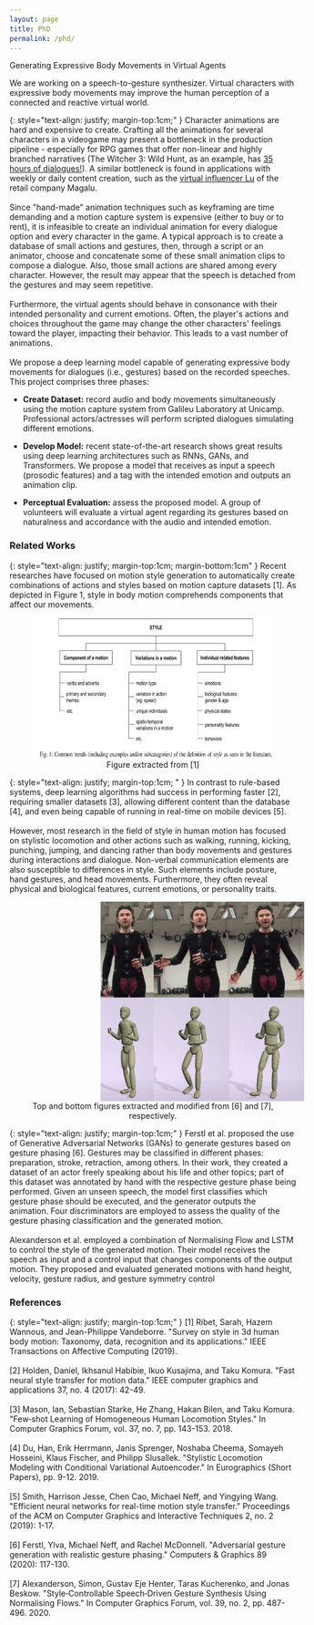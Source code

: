 ```yaml
---
layout: page
title: PhD
permalink: /phd/
---
```



<p class="mytitle">Generating Expressive Body Movements in Virtual Agents</p>

<p class="mysubtitle">We are working on a speech-to-gesture synthesizer. Virtual characters with expressive body movements may improve the human perception of a connected and reactive virtual world.</p>


{: style="text-align: justify; margin-top:1cm;" }
Character animations are hard and expensive to create. Crafting all the animations for several characters in a videogame may present a bottleneck in the production pipeline - especially for RPG games that offer non-linear and highly branched narratives (The Witcher 3: Wild Hunt, as an example, has [35 hours of dialogues!](https://www.youtube.com/watch?v=chf3REzAjgI)). A similar bottleneck is found in applications with weekly or daily content creation, such as the [virtual influencer Lu](https://www.virtualhumans.org/article/who-is-virtual-influencer-and-magalu-spokesperson-lu) of the retail company Magalu. 
<br />
<br />
Since "hand-made" animation techniques such as keyframing are time demanding and a motion capture system is expensive (either to buy or to rent), it is infeasible to create an individual animation for every dialogue option and every character in the game. A typical approach is to create a database of small actions and gestures, then, through a script or an animator, choose and concatenate some of these small animation clips to compose a dialogue. Also, those small actions are shared among every character. However, the result may appear that the speech is detached from the gestures and may seem repetitive.
<br />
<br />
Furthermore, the virtual agents should behave in consonance with their intended personality and current emotions. Often, the player's actions and choices throughout the game may change the other characters' feelings toward the player, impacting their behavior. This leads to a vast number of animations.
<br />
<br />
We propose a deep learning model capable of generating expressive body movements for dialogues (i.e., gestures) based on the recorded speeches. This project comprises three phases:

* <strong>Create Dataset:</strong> record audio and body movements simultaneously using the motion capture system from Galileu Laboratory at Unicamp. Professional actors/actresses will perform scripted dialogues simulating different emotions.

* <strong>Develop Model:</strong> recent state-of-the-art research shows great results using deep learning architectures such as RNNs, GANs, and Transformers. We propose a model that receives as input a speech (prosodic features) and a tag with the intended emotion and outputs an animation clip.

* <strong>Perceptual Evaluation:</strong> assess the proposed model. A group of volunteers will evaluate a virtual agent regarding its gestures based on naturalness and accordance with the audio and intended emotion.

### **Related Works**

{: style="text-align: justify; margin-top:1cm; margin-bottom:1cm" }
Recent researches have focused on motion style generation to automatically create combinations of actions and styles based on motion capture datasets [1]. As depicted in Figure 1, style in body motion comprehends components that affect our movements.

<figure >
<img style="float: right;" src="../_figs/commontrends.png" height="250" alt="portrait">
<figcaption style="text-align:center">Figure extracted from [1]</figcaption>
</figure>

{: style="text-align: justify; margin-top:1cm; " }
In contrast to rule-based systems, deep learning algorithms had success in performing faster [2], requiring smaller datasets [3], allowing different content than the database [4], and even being capable of running in real-time on mobile devices [5].
<br />
<br />
However, most research in the field of style in human motion has focused on stylistic locomotion and other actions such as walking, running, kicking, punching, jumping, and dancing rather than body movements and gestures during interactions and dialogue. Non-verbal communication elements are also susceptible to differences in style. Such elements include posture, hand gestures, and head movements. Furthermore, they often reveal physical and biological features, current emotions, or personality traits.

<figure>
<img style="float: left; padding-left: 120px;" src="../_figs/example_gestures.png" height="350" alt="portrait">
<figcaption style="text-align:center">Top and bottom figures extracted and modified from [6] and [7], respectively.</figcaption>
</figure>

{: style="text-align: justify; margin-top:1cm;" }
Ferstl et al. proposed the use of Generative Adversarial Networks (GANs) to generate gestures based on gesture phasing [6]. Gestures may be classified in different phases: preparation, stroke, retraction, among others. In their work, they created a dataset of an actor freely speaking about his life and other topics; part of this dataset was annotated by hand with the respective gesture phase being performed. Given an unseen speech, the model first classifies which gesture phase should be executed, and the generator outputs the animation. Four discriminators are employed to assess the quality of the gesture phasing classification and the generated motion.
<br />
<br />
Alexanderson et al. employed a combination of Normalising Flow and LSTM to control the style of the generated motion. Their model receives the speech as input and a control input that changes components of the output motion. They proposed and evaluated generated motions with hand height, velocity, gesture radius, and gesture symmetry control

### **References**

{: style="text-align: justify; margin-top:1cm;" }
[1] Ribet, Sarah, Hazem Wannous, and Jean-Philippe Vandeborre. "Survey on style in 3d human body motion: Taxonomy, data, recognition and its applications." IEEE Transactions on Affective Computing (2019).
<br />
<br />
[2] Holden, Daniel, Ikhsanul Habibie, Ikuo Kusajima, and Taku Komura. "Fast neural style transfer for motion data." IEEE computer graphics and applications 37, no. 4 (2017): 42-49.
<br />
<br />
[3] Mason, Ian, Sebastian Starke, He Zhang, Hakan Bilen, and Taku Komura. "Few‐shot Learning of Homogeneous Human Locomotion Styles." In Computer Graphics Forum, vol. 37, no. 7, pp. 143-153. 2018.
<br />
<br />
[4] Du, Han, Erik Herrmann, Janis Sprenger, Noshaba Cheema, Somayeh Hosseini, Klaus Fischer, and Philipp Slusallek. "Stylistic Locomotion Modeling with Conditional Variational Autoencoder." In Eurographics (Short Papers), pp. 9-12. 2019.
<br />
<br />
[5] Smith, Harrison Jesse, Chen Cao, Michael Neff, and Yingying Wang. "Efficient neural networks for real-time motion style transfer." Proceedings of the ACM on Computer Graphics and Interactive Techniques 2, no. 2 (2019): 1-17.
<br />
<br />
[6] Ferstl, Ylva, Michael Neff, and Rachel McDonnell. "Adversarial gesture generation with realistic gesture phasing." Computers & Graphics 89 (2020): 117-130.
<br />
<br />
[7] Alexanderson, Simon, Gustav Eje Henter, Taras Kucherenko, and Jonas Beskow. "Style‐Controllable Speech‐Driven Gesture Synthesis Using Normalising Flows." In Computer Graphics Forum, vol. 39, no. 2, pp. 487-496. 2020.